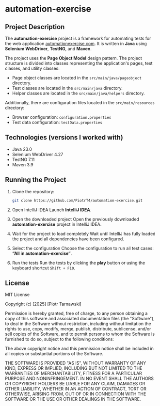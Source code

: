# automation-exercise

## Project Description
The **automation-exercise** project is a framework for automating tests for the web application [automationexercise.com](https://www.automationexercise.com/). It is written in **Java** using **Selenium WebDriver**, **TestNG**, and **Maven**.

The project uses the **Page Object Model** design pattern. The project structure is divided into classes representing the application's pages, test classes, and utility classes:

- Page object classes are located in the `src/main/java/pageobject` directory.
- Test classes are located in the `src/main/java` directory.
- Helper classes are located in the `src/main/java/helpers` directory.

Additionally, there are configuration files located in the `src/main/resources` directory:
- Browser configuration: `configuration.properties`
- Test data configuration: `testData.properties`

## Technologies (versions I worked with)
- Java 23.0
- Selenium WebDriver 4.27
- TestNG 7.11
- Maven 3.9

## Running the Project
1. Clone the repository:
   ```bash
   git clone https://github.com/PiotrT4/automation-exercise.git
   ```
2. Open IntelliJ IDEA
Launch **IntelliJ IDEA**.

3. Open the downloaded project
Open the previously downloaded **automation-exercise** project in IntelliJ IDEA.

4. Wait for the project to load completely
Wait until IntelliJ has fully loaded the project and all dependencies have been configured.

5. Select the configuration
Choose the configuration to run all test cases: **“All in automation-exercise”**.

6. Run the tests
Run the tests by clicking the **play** button or using the keyboard shortcut `Shift + F10`.

## License

MIT License

Copyright (c) [2025] [Piotr Tarnawski]

Permission is hereby granted, free of charge, to any person obtaining a copy
of this software and associated documentation files (the "Software"), to deal
in the Software without restriction, including without limitation the rights
to use, copy, modify, merge, publish, distribute, sublicense, and/or sell
copies of the Software, and to permit persons to whom the Software is
furnished to do so, subject to the following conditions:

The above copyright notice and this permission notice shall be included in all
copies or substantial portions of the Software.

THE SOFTWARE IS PROVIDED "AS IS", WITHOUT WARRANTY OF ANY KIND, EXPRESS OR
IMPLIED, INCLUDING BUT NOT LIMITED TO THE WARRANTIES OF MERCHANTABILITY,
FITNESS FOR A PARTICULAR PURPOSE AND NONINFRINGEMENT. IN NO EVENT SHALL THE
AUTHORS OR COPYRIGHT HOLDERS BE LIABLE FOR ANY CLAIM, DAMAGES OR OTHER
LIABILITY, WHETHER IN AN ACTION OF CONTRACT, TORT OR OTHERWISE, ARISING FROM,
OUT OF OR IN CONNECTION WITH THE SOFTWARE OR THE USE OR OTHER DEALINGS IN THE
SOFTWARE.
